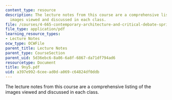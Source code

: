 ```yaml
---
content_type: resource
description: The lecture notes from this course are a comprehensive listing of the
  images viewed and discussed in each class.
file: /courses/4-665-contemporary-architecture-and-critical-debate-spring-2002/a397e9926ceead0da069c64824df0ddb_9ny5.pdf
file_type: application/pdf
learning_resource_types:
- Lecture Notes
ocw_type: OCWFile
parent_title: Lecture Notes
parent_type: CourseSection
parent_uid: 5d36ebc6-8a86-6a8f-6867-da71df794ad6
resourcetype: Document
title: 9ny5.pdf
uid: a397e992-6cee-ad0d-a069-c64824df0ddb
---
```

The lecture notes from this course are a comprehensive listing of the images viewed and discussed in each class.

